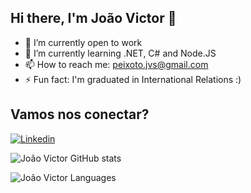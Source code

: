 ## Hi there, I'm João Victor 👋

- 🔭 I’m currently open to work
- 🌱 I’m currently learning .NET, C# and Node.JS
- 📫 How to reach me: peixoto.jvs@gmail.com
- ⚡ Fun fact: I'm graduated in International Relations :)

## Vamos nos conectar?

[![Linkedin](https://img.shields.io/badge/LinkedIn-0077B5?style=for-the-badge&logo=linkedin&logoColor=white)](https://www.linkedin.com/in/joão-victor-da-silva-peixoto-ba1644164/)



![João Victor GitHub stats](https://github-readme-stats.vercel.app/api?username=joaopxt&show_icons=true&theme=dracula)

![João Victor Languages](https://github-readme-stats-git-masterrstaa-rickstaa.vercel.app/api/top-langs/?username=joaopxt&bg_color=000&border_color=30A3DC&title_color=E94D5F&text_color=FFF)
